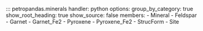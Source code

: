 ::: petropandas.minerals
    handler: python
    options:
        group_by_category: true
        show_root_heading: true
        show_source: false
        members:
         - Mineral
         - Feldspar
         - Garnet
         - Garnet_Fe2
         - Pyroxene
         - Pyroxene_Fe2
         - StrucForm
         - Site
